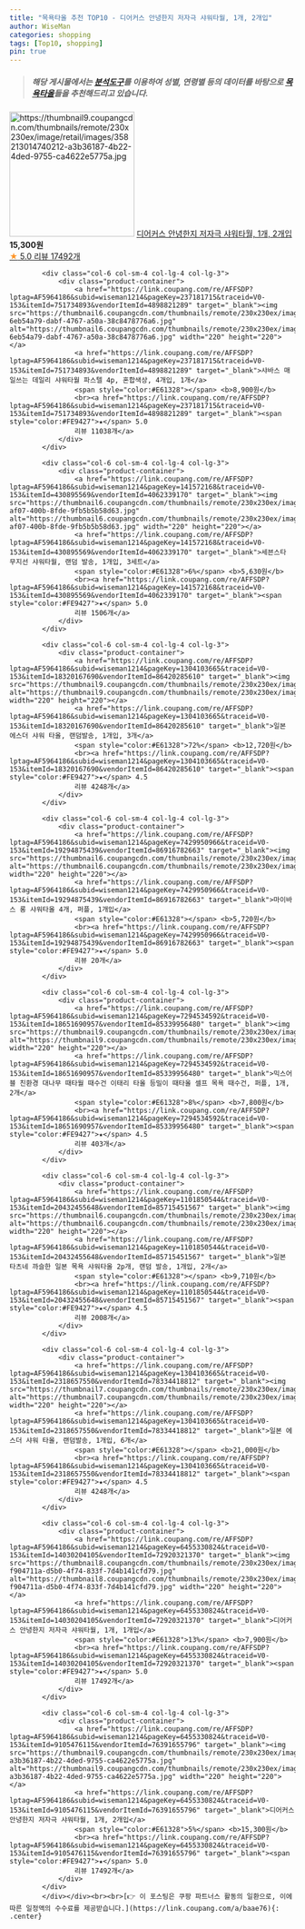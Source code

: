 ```yaml
---
title: "목욕타올 추천 TOP10 - 디어커스 안녕한지 저자극 샤워타월, 1개, 2개입"
author: WiseMan
categories: shopping
tags: [Top10, shopping]
pin: true
---
```


> ##### 해당 게시물에서는 [**분석도구**](https://itemscout.io/)를 이용하여 **성별**, **연령별** 등의 데이터를 바탕으로 [**목욕타올**](https://link.coupang.com/a/baae76)들을 추천해드리고 있습니다.
<div class="container"><div class="row">
            <div class="col-6 col-sm-4 col-lg-4 col-lg-3">
                <div class="product-container">
                    <a href="https://link.coupang.com/re/AFFSDP?lptag=AF5964186&subid=wiseman1214&pageKey=6455330824&traceid=V0-153&itemId=9105476115&vendorItemId=76391655796" target="_blank"><img src="https://thumbnail9.coupangcdn.com/thumbnails/remote/230x230ex/image/retail/images/358213014740212-a3b36187-4b22-4ded-9755-ca4622e5775a.jpg" alt="https://thumbnail9.coupangcdn.com/thumbnails/remote/230x230ex/image/retail/images/358213014740212-a3b36187-4b22-4ded-9755-ca4622e5775a.jpg" width="220" height="220"></a>
                    <a href="https://link.coupang.com/re/AFFSDP?lptag=AF5964186&subid=wiseman1214&pageKey=6455330824&traceid=V0-153&itemId=9105476115&vendorItemId=76391655796" target="_blank">디어커스 안녕한지 저자극 샤워타월, 1개, 2개입</a>
                    <span style="color:#E61328"></span> <b>15,300원</b>
                    <br><a href="https://link.coupang.com/re/AFFSDP?lptag=AF5964186&subid=wiseman1214&pageKey=6455330824&traceid=V0-153&itemId=9105476115&vendorItemId=76391655796" target="_blank"><span style="color:#FE9427">★</span> 5.0
                    리뷰 17492개</a>
                </div>
            </div>
            
            <div class="col-6 col-sm-4 col-lg-4 col-lg-3">
                <div class="product-container">
                    <a href="https://link.coupang.com/re/AFFSDP?lptag=AF5964186&subid=wiseman1214&pageKey=237181715&traceid=V0-153&itemId=751734893&vendorItemId=4898821289" target="_blank"><img src="https://thumbnail6.coupangcdn.com/thumbnails/remote/230x230ex/image/retail/images/1646360826659406-6eb54a79-dabf-4767-a50a-38c8478776a6.jpg" alt="https://thumbnail6.coupangcdn.com/thumbnails/remote/230x230ex/image/retail/images/1646360826659406-6eb54a79-dabf-4767-a50a-38c8478776a6.jpg" width="220" height="220"></a>
                    <a href="https://link.coupang.com/re/AFFSDP?lptag=AF5964186&subid=wiseman1214&pageKey=237181715&traceid=V0-153&itemId=751734893&vendorItemId=4898821289" target="_blank">샤바스 매일쓰는 데일리 샤워타월 파스텔 4p, 혼합색상, 4개입, 1개</a>
                    <span style="color:#E61328"></span> <b>8,900원</b>
                    <br><a href="https://link.coupang.com/re/AFFSDP?lptag=AF5964186&subid=wiseman1214&pageKey=237181715&traceid=V0-153&itemId=751734893&vendorItemId=4898821289" target="_blank"><span style="color:#FE9427">★</span> 5.0
                    리뷰 11038개</a>
                </div>
            </div>
            
            <div class="col-6 col-sm-4 col-lg-4 col-lg-3">
                <div class="product-container">
                    <a href="https://link.coupang.com/re/AFFSDP?lptag=AF5964186&subid=wiseman1214&pageKey=141572168&traceid=V0-153&itemId=430895569&vendorItemId=4062339170" target="_blank"><img src="https://thumbnail6.coupangcdn.com/thumbnails/remote/230x230ex/image/retail/images/2018/10/18/11/2/255495b3-af07-400b-8fde-9fb5b5b58d63.jpg" alt="https://thumbnail6.coupangcdn.com/thumbnails/remote/230x230ex/image/retail/images/2018/10/18/11/2/255495b3-af07-400b-8fde-9fb5b5b58d63.jpg" width="220" height="220"></a>
                    <a href="https://link.coupang.com/re/AFFSDP?lptag=AF5964186&subid=wiseman1214&pageKey=141572168&traceid=V0-153&itemId=430895569&vendorItemId=4062339170" target="_blank">세븐스타 무지선 샤워타월, 랜덤 발송, 1개입, 3세트</a>
                    <span style="color:#E61328">6%</span> <b>5,630원</b>
                    <br><a href="https://link.coupang.com/re/AFFSDP?lptag=AF5964186&subid=wiseman1214&pageKey=141572168&traceid=V0-153&itemId=430895569&vendorItemId=4062339170" target="_blank"><span style="color:#FE9427">★</span> 5.0
                    리뷰 1506개</a>
                </div>
            </div>
            
            <div class="col-6 col-sm-4 col-lg-4 col-lg-3">
                <div class="product-container">
                    <a href="https://link.coupang.com/re/AFFSDP?lptag=AF5964186&subid=wiseman1214&pageKey=1304103665&traceid=V0-153&itemId=18320167690&vendorItemId=86420285610" target="_blank"><img src="https://thumbnail9.coupangcdn.com/thumbnails/remote/230x230ex/image/vendor_inventory/9e88/79d38b3a645f1b141a0c2818f9789382e241bd33b99a23fd43b3d5396d91.png" alt="https://thumbnail9.coupangcdn.com/thumbnails/remote/230x230ex/image/vendor_inventory/9e88/79d38b3a645f1b141a0c2818f9789382e241bd33b99a23fd43b3d5396d91.png" width="220" height="220"></a>
                    <a href="https://link.coupang.com/re/AFFSDP?lptag=AF5964186&subid=wiseman1214&pageKey=1304103665&traceid=V0-153&itemId=18320167690&vendorItemId=86420285610" target="_blank">일본 에스더 샤워 타올, 랜덤발송, 1개입, 3개</a>
                    <span style="color:#E61328">72%</span> <b>12,720원</b>
                    <br><a href="https://link.coupang.com/re/AFFSDP?lptag=AF5964186&subid=wiseman1214&pageKey=1304103665&traceid=V0-153&itemId=18320167690&vendorItemId=86420285610" target="_blank"><span style="color:#FE9427">★</span> 4.5
                    리뷰 4248개</a>
                </div>
            </div>
            
            <div class="col-6 col-sm-4 col-lg-4 col-lg-3">
                <div class="product-container">
                    <a href="https://link.coupang.com/re/AFFSDP?lptag=AF5964186&subid=wiseman1214&pageKey=7429950966&traceid=V0-153&itemId=19294875439&vendorItemId=86916782663" target="_blank"><img src="https://thumbnail6.coupangcdn.com/thumbnails/remote/230x230ex/image/vendor_inventory/e569/afa5abfef24b19358bad3e1fb1f05d71d44ebdd94d740d8c7b9b758e994f.jpg" alt="https://thumbnail6.coupangcdn.com/thumbnails/remote/230x230ex/image/vendor_inventory/e569/afa5abfef24b19358bad3e1fb1f05d71d44ebdd94d740d8c7b9b758e994f.jpg" width="220" height="220"></a>
                    <a href="https://link.coupang.com/re/AFFSDP?lptag=AF5964186&subid=wiseman1214&pageKey=7429950966&traceid=V0-153&itemId=19294875439&vendorItemId=86916782663" target="_blank">마이바스 롱 샤워타올 4개, 퍼플, 1개입</a>
                    <span style="color:#E61328"></span> <b>5,720원</b>
                    <br><a href="https://link.coupang.com/re/AFFSDP?lptag=AF5964186&subid=wiseman1214&pageKey=7429950966&traceid=V0-153&itemId=19294875439&vendorItemId=86916782663" target="_blank"><span style="color:#FE9427">★</span> 5.0
                    리뷰 20개</a>
                </div>
            </div>
            
            <div class="col-6 col-sm-4 col-lg-4 col-lg-3">
                <div class="product-container">
                    <a href="https://link.coupang.com/re/AFFSDP?lptag=AF5964186&subid=wiseman1214&pageKey=7294534592&traceid=V0-153&itemId=18651690957&vendorItemId=85339956480" target="_blank"><img src="https://thumbnail9.coupangcdn.com/thumbnails/remote/230x230ex/image/vendor_inventory/c3f5/23ab1eeec5b136261a0baec25bb78f1bf83a290157a7eebb4f14d6c8719c.jpg" alt="https://thumbnail9.coupangcdn.com/thumbnails/remote/230x230ex/image/vendor_inventory/c3f5/23ab1eeec5b136261a0baec25bb78f1bf83a290157a7eebb4f14d6c8719c.jpg" width="220" height="220"></a>
                    <a href="https://link.coupang.com/re/AFFSDP?lptag=AF5964186&subid=wiseman1214&pageKey=7294534592&traceid=V0-153&itemId=18651690957&vendorItemId=85339956480" target="_blank">믹스어블 친환경 대나무 때타월 때수건 이태리 타올 등밀이 때타올 셀프 목욕 때수건, 퍼플, 1개, 2개</a>
                    <span style="color:#E61328">8%</span> <b>7,800원</b>
                    <br><a href="https://link.coupang.com/re/AFFSDP?lptag=AF5964186&subid=wiseman1214&pageKey=7294534592&traceid=V0-153&itemId=18651690957&vendorItemId=85339956480" target="_blank"><span style="color:#FE9427">★</span> 4.5
                    리뷰 403개</a>
                </div>
            </div>
            
            <div class="col-6 col-sm-4 col-lg-4 col-lg-3">
                <div class="product-container">
                    <a href="https://link.coupang.com/re/AFFSDP?lptag=AF5964186&subid=wiseman1214&pageKey=1101850544&traceid=V0-153&itemId=20432455648&vendorItemId=85715451567" target="_blank"><img src="https://thumbnail6.coupangcdn.com/thumbnails/remote/230x230ex/image/vendor_inventory/f497/2c3c616cb4e1b9d6b6cda6c949aeb5b8a282b7373c3ee2de5665485b9cfb.jpg" alt="https://thumbnail6.coupangcdn.com/thumbnails/remote/230x230ex/image/vendor_inventory/f497/2c3c616cb4e1b9d6b6cda6c949aeb5b8a282b7373c3ee2de5665485b9cfb.jpg" width="220" height="220"></a>
                    <a href="https://link.coupang.com/re/AFFSDP?lptag=AF5964186&subid=wiseman1214&pageKey=1101850544&traceid=V0-153&itemId=20432455648&vendorItemId=85715451567" target="_blank">일본 타츠네 까슬한 일본 목욕 샤워타올 2p개, 랜덤 발송, 1개입, 2개</a>
                    <span style="color:#E61328"></span> <b>9,710원</b>
                    <br><a href="https://link.coupang.com/re/AFFSDP?lptag=AF5964186&subid=wiseman1214&pageKey=1101850544&traceid=V0-153&itemId=20432455648&vendorItemId=85715451567" target="_blank"><span style="color:#FE9427">★</span> 4.5
                    리뷰 2008개</a>
                </div>
            </div>
            
            <div class="col-6 col-sm-4 col-lg-4 col-lg-3">
                <div class="product-container">
                    <a href="https://link.coupang.com/re/AFFSDP?lptag=AF5964186&subid=wiseman1214&pageKey=1304103665&traceid=V0-153&itemId=2318657550&vendorItemId=78334418812" target="_blank"><img src="https://thumbnail7.coupangcdn.com/thumbnails/remote/230x230ex/image/vendor_inventory/5973/b238f268e065aaace604cba4b7a4a9ff26f6e4046e35f06deab5a42ed82e.png" alt="https://thumbnail7.coupangcdn.com/thumbnails/remote/230x230ex/image/vendor_inventory/5973/b238f268e065aaace604cba4b7a4a9ff26f6e4046e35f06deab5a42ed82e.png" width="220" height="220"></a>
                    <a href="https://link.coupang.com/re/AFFSDP?lptag=AF5964186&subid=wiseman1214&pageKey=1304103665&traceid=V0-153&itemId=2318657550&vendorItemId=78334418812" target="_blank">일본 에스더 샤워 타올, 랜덤발송, 1개입, 6개</a>
                    <span style="color:#E61328"></span> <b>21,000원</b>
                    <br><a href="https://link.coupang.com/re/AFFSDP?lptag=AF5964186&subid=wiseman1214&pageKey=1304103665&traceid=V0-153&itemId=2318657550&vendorItemId=78334418812" target="_blank"><span style="color:#FE9427">★</span> 4.5
                    리뷰 4248개</a>
                </div>
            </div>
            
            <div class="col-6 col-sm-4 col-lg-4 col-lg-3">
                <div class="product-container">
                    <a href="https://link.coupang.com/re/AFFSDP?lptag=AF5964186&subid=wiseman1214&pageKey=6455330824&traceid=V0-153&itemId=14030204105&vendorItemId=72920321370" target="_blank"><img src="https://thumbnail8.coupangcdn.com/thumbnails/remote/230x230ex/image/retail/images/358235431014479-f904711a-d5b0-4f74-833f-7d4b141cfd79.jpg" alt="https://thumbnail8.coupangcdn.com/thumbnails/remote/230x230ex/image/retail/images/358235431014479-f904711a-d5b0-4f74-833f-7d4b141cfd79.jpg" width="220" height="220"></a>
                    <a href="https://link.coupang.com/re/AFFSDP?lptag=AF5964186&subid=wiseman1214&pageKey=6455330824&traceid=V0-153&itemId=14030204105&vendorItemId=72920321370" target="_blank">디어커스 안녕한지 저자극 샤워타월, 1개, 1개입</a>
                    <span style="color:#E61328">13%</span> <b>7,900원</b>
                    <br><a href="https://link.coupang.com/re/AFFSDP?lptag=AF5964186&subid=wiseman1214&pageKey=6455330824&traceid=V0-153&itemId=14030204105&vendorItemId=72920321370" target="_blank"><span style="color:#FE9427">★</span> 5.0
                    리뷰 17492개</a>
                </div>
            </div>
            
            <div class="col-6 col-sm-4 col-lg-4 col-lg-3">
                <div class="product-container">
                    <a href="https://link.coupang.com/re/AFFSDP?lptag=AF5964186&subid=wiseman1214&pageKey=6455330824&traceid=V0-153&itemId=9105476115&vendorItemId=76391655796" target="_blank"><img src="https://thumbnail9.coupangcdn.com/thumbnails/remote/230x230ex/image/retail/images/358213014740212-a3b36187-4b22-4ded-9755-ca4622e5775a.jpg" alt="https://thumbnail9.coupangcdn.com/thumbnails/remote/230x230ex/image/retail/images/358213014740212-a3b36187-4b22-4ded-9755-ca4622e5775a.jpg" width="220" height="220"></a>
                    <a href="https://link.coupang.com/re/AFFSDP?lptag=AF5964186&subid=wiseman1214&pageKey=6455330824&traceid=V0-153&itemId=9105476115&vendorItemId=76391655796" target="_blank">디어커스 안녕한지 저자극 샤워타월, 1개, 2개입</a>
                    <span style="color:#E61328">5%</span> <b>15,300원</b>
                    <br><a href="https://link.coupang.com/re/AFFSDP?lptag=AF5964186&subid=wiseman1214&pageKey=6455330824&traceid=V0-153&itemId=9105476115&vendorItemId=76391655796" target="_blank"><span style="color:#FE9427">★</span> 5.0
                    리뷰 17492개</a>
                </div>
            </div>
            </div></div><br><br>[👉 이 포스팅은 쿠팡 파트너스 활동의 일환으로, 이에 따른 일정액의 수수료를 제공받습니다.](https://link.coupang.com/a/baae76){: .center}